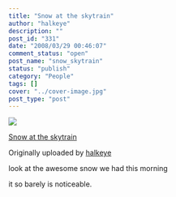 ```yaml
---
title: "Snow at the skytrain"
author: "halkeye"
description: ""
post_id: "331"
date: "2008/03/29 00:46:07"
comment_status: "open"
post_name: "snow_skytrain"
status: "publish"
category: "People"
tags: []
cover: "../cover-image.jpg"
post_type: "post"
---
```


![](https://farm4.static.flickr.com/3202/2370771978_aa6707554b_m.jpg)
   

 
 [Snow at the skytrain](https://www.flickr.com/photos/halkeye/2370771978/)
   

 Originally uploaded by [halkeye](https://www.flickr.com/people/halkeye/)
 



look at the awesome snow we had this morning  

it so barely is noticeable.
